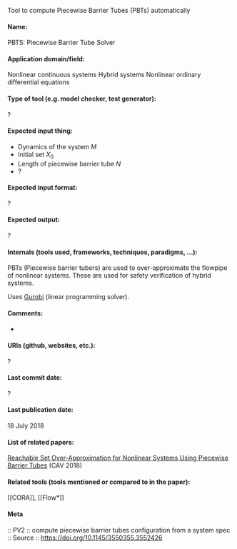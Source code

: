 Tool to compute Piecewise Barrier Tubes (PBTs) automatically

#### Name:
PBTS: Piecewise Barrier Tube Solver

#### Application domain/field:
Nonlinear continuous systems
Hybrid systems
Nonlinear ordinary differential equations

#### Type of tool (e.g. model checker, test generator):
?

#### Expected input thing:
- Dynamics of the system $M$
- Initial set $X_0$
- Length of piecewise barrier tube $N$
- ?

#### Expected input format:
?

#### Expected output:
?

#### Internals (tools used, frameworks, techniques, paradigms, ...):
PBTs (Piecewise barrier tubers) are used to over-approximate the flowpipe of nonlinear systems. These are used for safety verification of hybrid systems.

Uses [Gurobi](Solvers/Gurobi.md) (linear programming solver).

#### Comments:
-

#### URIs (github, websites, etc.):
?

#### Last commit date:
?

#### Last publication date:
18 July 2018

#### List of related papers:
[Reachable Set Over-Approximation for Nonlinear Systems Using Piecewise Barrier Tubes](https://doi.org/10.1007/978-3-319-96145-3_24) (CAV 2018)

#### Related tools (tools mentioned or compared to in the paper):
[[CORA]], [[Flow\*]]

#### Meta
:: PV2 :: compute piecewise barrier tubes configuration from a system spec
:: Source :: https://doi.org/10.1145/3550355.3552426